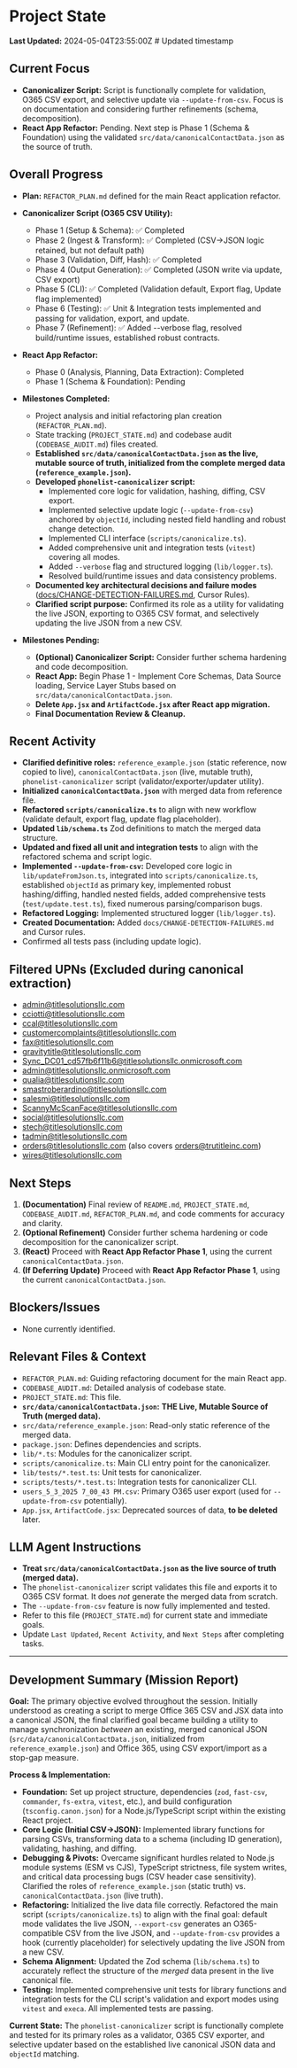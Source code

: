 # Project State

**Last Updated:** 2024-05-04T23:55:00Z # Updated timestamp

## Current Focus

- **Canonicalizer Script:** Script is functionally complete for validation, O365 CSV export, and selective update via `--update-from-csv`. Focus is on documentation and considering further refinements (schema, decomposition).
- **React App Refactor:** Pending. Next step is Phase 1 (Schema & Foundation) using the validated `src/data/canonicalContactData.json` as the source of truth.

## Overall Progress

- **Plan:** `REFACTOR_PLAN.md` defined for the main React application refactor.
- **Canonicalizer Script (O365 CSV Utility):**
    - Phase 1 (Setup & Schema): ✅ Completed
    - Phase 2 (Ingest & Transform): ✅ Completed (CSV->JSON logic retained, but not default path)
    - Phase 3 (Validation, Diff, Hash): ✅ Completed
    - Phase 4 (Output Generation): ✅ Completed (JSON write via update, CSV export)
    - Phase 5 (CLI): ✅ Completed (Validation default, Export flag, Update flag implemented)
    - Phase 6 (Testing): ✅ Unit & Integration tests implemented and passing for validation, export, and update.
    - Phase 7 (Refinement): ✅ Added --verbose flag, resolved build/runtime issues, established robust contracts.
- **React App Refactor:**
    - Phase 0 (Analysis, Planning, Data Extraction): Completed
    - Phase 1 (Schema & Foundation): Pending

- **Milestones Completed:**
    - Project analysis and initial refactoring plan creation (`REFACTOR_PLAN.md`).
    - State tracking (`PROJECT_STATE.md`) and codebase audit (`CODEBASE_AUDIT.md`) files created.
    - **Established `src/data/canonicalContactData.json` as the live, mutable source of truth, initialized from the complete merged data (`reference_example.json`).**
    - **Developed `phonelist-canonicalizer` script:**
        - Implemented core logic for validation, hashing, diffing, CSV export.
        - Implemented selective update logic (`--update-from-csv`) anchored by `objectId`, including nested field handling and robust change detection.
        - Implemented CLI interface (`scripts/canonicalize.ts`).
        - Added comprehensive unit and integration tests (`vitest`) covering all modes.
        - Added `--verbose` flag and structured logging (`lib/logger.ts`).
        - Resolved build/runtime issues and data consistency problems.
    - **Documented key architectural decisions and failure modes** ([docs/CHANGE-DETECTION-FAILURES.md](mdc:docs/CHANGE-DETECTION-FAILURES.md), Cursor Rules).
    - **Clarified script purpose:** Confirmed its role as a utility for validating the live JSON, exporting to O365 CSV format, and selectively updating the live JSON from a new CSV.

- **Milestones Pending:**
    - **(Optional) Canonicalizer Script:** Consider further schema hardening and code decomposition.
    - **React App:** Begin Phase 1 - Implement Core Schemas, Data Source loading, Service Layer Stubs based on `src/data/canonicalContactData.json`.
    - **Delete `App.jsx` and `ArtifactCode.jsx` after React app migration.**
    - **Final Documentation Review & Cleanup.**

## Recent Activity

- **Clarified definitive roles:** `reference_example.json` (static reference, now copied to live), `canonicalContactData.json` (live, mutable truth), `phonelist-canonicalizer` script (validator/exporter/updater utility).
- **Initialized `canonicalContactData.json`** with merged data from reference file.
- **Refactored `scripts/canonicalize.ts`** to align with new workflow (validate default, export flag, update flag placeholder).
- **Updated `lib/schema.ts`** Zod definitions to match the merged data structure.
- **Updated and fixed all unit and integration tests** to align with the refactored schema and script logic.
- **Implemented `--update-from-csv`:** Developed core logic in `lib/updateFromJson.ts`, integrated into `scripts/canonicalize.ts`, established `objectId` as primary key, implemented robust hashing/diffing, handled nested fields, added comprehensive tests (`test/update.test.ts`), fixed numerous parsing/comparison bugs.
- **Refactored Logging:** Implemented structured logger (`lib/logger.ts`).
- **Created Documentation:** Added `docs/CHANGE-DETECTION-FAILURES.md` and Cursor rules.
- Confirmed all tests pass (including update logic).

## Filtered UPNs (Excluded during canonical extraction)

- admin@titlesolutionsllc.com
- cciotti@titlesolutionsllc.com
- ccal@titlesolutionsllc.com
- customercomplaints@titlesolutionsllc.com
- fax@titlesolutionsllc.com
- gravitytitle@titlesolutionsllc.com
- Sync_DC01_cd57fb6f11b6@titlesolutionsllc.onmicrosoft.com
- admin@titlesolutionsllc.onmicrosoft.com
- qualia@titlesolutionsllc.com
- smastroberardino@titlesolutionsllc.com
- salesmi@titlesolutionsllc.com
- ScannyMcScanFace@titlesolutionsllc.com
- social@titlesolutionsllc.com
- stech@titlesolutionsllc.com
- tadmin@titlesolutionsllc.com
- orders@titlesolutionsllc.com (also covers orders@trutitleinc.com)
- wires@titlesolutionsllc.com

## Next Steps

1.  **(Documentation)** Final review of `README.md`, `PROJECT_STATE.md`, `CODEBASE_AUDIT.md`, `REFACTOR_PLAN.md`, and code comments for accuracy and clarity.
2.  **(Optional Refinement)** Consider further schema hardening or code decomposition for the canonicalizer script.
3.  **(React)** Proceed with **React App Refactor Phase 1**, using the current `canonicalContactData.json`.
4.  **(If Deferring Update)** Proceed with **React App Refactor Phase 1**, using the current `canonicalContactData.json`.

## Blockers/Issues

- None currently identified.

## Relevant Files & Context

- `REFACTOR_PLAN.md`: Guiding refactoring document for the main React app.
- `CODEBASE_AUDIT.md`: Detailed analysis of codebase state.
- `PROJECT_STATE.md`: This file.
- **`src/data/canonicalContactData.json`:** **THE Live, Mutable Source of Truth (merged data).**
- `src/data/reference_example.json`: Read-only static reference of the merged data.
- `package.json`: Defines dependencies and scripts.
- `lib/*.ts`: Modules for the canonicalizer script.
- `scripts/canonicalize.ts`: Main CLI entry point for the canonicalizer.
- `lib/tests/*.test.ts`: Unit tests for canonicalizer.
- `scripts/tests/*.test.ts`: Integration tests for canonicalizer CLI.
- `users_5_3_2025 7_00_43 PM.csv`: Primary O365 user export (used for `--update-from-csv` potentially).
- `App.jsx`, `ArtifactCode.jsx`: Deprecated sources of data, **to be deleted** later.

## LLM Agent Instructions

- **Treat `src/data/canonicalContactData.json` as the live source of truth (merged data).**
- The `phonelist-canonicalizer` script validates this file and exports it to O365 CSV format. It does *not* generate the merged data from scratch.
- The `--update-from-csv` feature is now fully implemented and tested.
- Refer to this file (`PROJECT_STATE.md`) for current state and immediate goals.
- Update `Last Updated`, `Recent Activity`, and `Next Steps` after completing tasks.

---

## Development Summary (Mission Report)

**Goal:** The primary objective evolved throughout the session. Initially understood as creating a script to merge Office 365 CSV and JSX data into a canonical JSON, the final clarified goal became building a utility to manage synchronization *between* an existing, merged canonical JSON (`src/data/canonicalContactData.json`, initialized from `reference_example.json`) and Office 365, using CSV export/import as a stop-gap measure.

**Process & Implementation:**

*   **Foundation:** Set up project structure, dependencies (`zod`, `fast-csv`, `commander`, `fs-extra`, `vitest`, etc.), and build configuration (`tsconfig.canon.json`) for a Node.js/TypeScript script within the existing React project.
*   **Core Logic (Initial CSV->JSON):** Implemented library functions for parsing CSVs, transforming data to a schema (including ID generation), validating, hashing, and diffing.
*   **Debugging & Pivots:** Overcame significant hurdles related to Node.js module systems (ESM vs CJS), TypeScript strictness, file system writes, and critical data processing bugs (CSV header case sensitivity). Clarified the roles of `reference_example.json` (static truth) vs. `canonicalContactData.json` (live truth).
*   **Refactoring:** Initialized the live data file correctly. Refactored the main script (`scripts/canonicalize.ts`) to align with the final goal: default mode validates the live JSON, `--export-csv` generates an O365-compatible CSV from the live JSON, and `--update-from-csv` provides a hook (currently placeholder) for selectively updating the live JSON from a new CSV.
*   **Schema Alignment:** Updated the Zod schema (`lib/schema.ts`) to accurately reflect the structure of the *merged* data present in the live canonical file.
*   **Testing:** Implemented comprehensive unit tests for library functions and integration tests for the CLI script's validation and export modes using `vitest` and `execa`. All implemented tests are passing.

**Current State:** The `phonelist-canonicalizer` script is functionally complete and tested for its primary roles as a validator, O365 CSV exporter, and selective updater based on the established live canonical JSON data and `objectId` matching. 